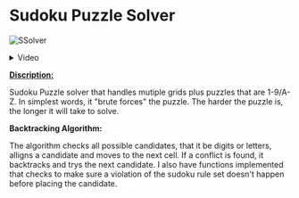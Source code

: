 # Sudoku Puzzle Solver

![SSolver](https://github.com/user-attachments/assets/21945507-7c00-40ef-880c-18c51b4660c6)

<details>
  <summary>Video</summary>
  https://github.com/user-attachments/assets/bc78bca8-2866-4024-8f4c-813ba12705c2
</details>

<b><u>Discription:</u></b>

Sudoku Puzzle solver that handles mutiple grids plus puzzles that are 1-9/A-Z. In simplest words, it "brute forces" the puzzle. The harder the puzzle is, the longer it will take to solve.

<b>Backtracking Algorithm:</b>

The algorithm checks all possible candidates, that it be digits or letters, alligns a candidate and moves to the next cell. If a conflict is found, it backtracks and trys the next candidate. I also have functions implemented that checks to make sure a violation of the sudoku rule set doesn't happen before placing the candidate. 

